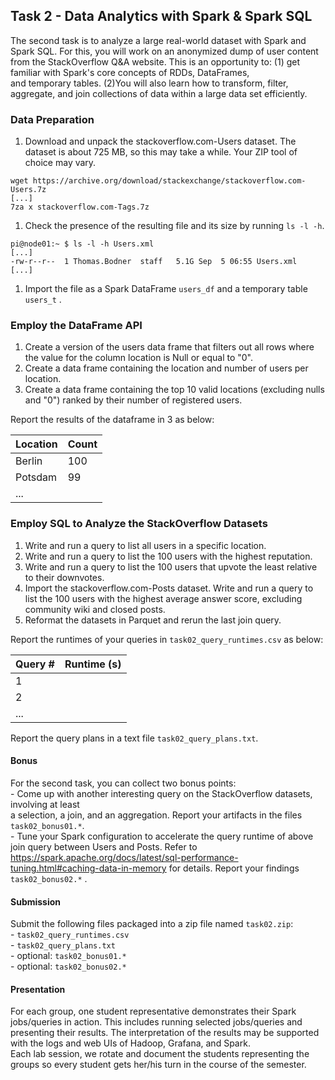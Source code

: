 ## Task 2 - Data Analytics with Spark & Spark SQL

The second task is to analyze a large real-world dataset with Spark and Spark SQL. For this, you will work on an anonymized dump of user content from the StackOverflow Q&A website. This is an opportunity to: (1) get familiar with Spark's core concepts of RDDs, DataFrames,  
and temporary tables. (2)You will also learn how to transform, filter, aggregate, and join  collections of data within a large data set efficiently.

### Data Preparation

1. Download and unpack the stackoverflow.com-Users dataset. The dataset is about 725 MB, so this may take a while. Your ZIP tool of choice may vary.

```
wget https://archive.org/download/stackexchange/stackoverflow.com-Users.7z
[...]
7za x stackoverflow.com-Tags.7z
```

1. Check the presence of the resulting file and its size by running `ls -l -h`.

```
pi@node01:~ $ ls -l -h Users.xml
[...]
-rw-r--r--  1 Thomas.Bodner  staff   5.1G Sep  5 06:55 Users.xml
[...]
```

1. Import the file as a Spark DataFrame `users_df` and a temporary table `users_t` .

### Employ the DataFrame API

1. Create a version of the users data frame that filters out all rows where the value for the column location is Null or equal to "0".
2. Create a data frame containing the location and number of users per location.
3. Create a data frame containing the top 10 valid locations (excluding nulls and "0") ranked by their number of registered users.

Report the results of the dataframe in 3 as below:

| Location | Count |
|----------|-------|
| Berlin | 100 |
| Potsdam | 99 |
| ... |  |

### Employ SQL to Analyze the StackOverflow Datasets

1. Write and run a query to list all users in a specific location.
2. Write and run a query to list the 100 users with the highest reputation.
3. Write and run a query to list the 100 users that upvote the least relative to their downvotes.
4. Import the stackoverflow.com-Posts dataset. Write and run a query to list the 100 users with the highest average answer score, excluding community wiki and closed posts.
5. Reformat the datasets in Parquet and rerun the last join query.

Report the runtimes of your queries in `task02_query_runtimes.csv` as below:

| Query # | Runtime (s) |
|---------|-------------|
| 1 |  |
| 2 |  |
| ... |  |

Report the query plans in a text file `task02_query_plans.txt`.

#### Bonus

For the second task, you can collect two bonus points:  
\- Come up with another interesting query on the StackOverflow datasets, involving at least  
a selection, a join, and an aggregation. Report your artifacts in the files `task02_bonus01.*`.  
\- Tune your Spark configuration to accelerate the query runtime of above join query between Users and Posts. Refer to <https://spark.apache.org/docs/latest/sql-performance-tuning.html#caching-data-in-memory> for details. Report your findings `task02_bonus02.*` .

#### Submission

Submit the following files packaged into a zip file named `task02.zip`:  
\- `task02_query_runtimes.csv`  
\- `task02_query_plans.txt`  
\- optional: `task02_bonus01.*`  
\- optional: `task02_bonus02.*`

#### Presentation

For each group, one student representative demonstrates their Spark jobs/queries in action. This includes running selected jobs/queries and presenting their results. The interpretation of the results may be supported with the logs and web UIs of Hadoop, Grafana, and Spark.  
Each lab session, we rotate and document the students representing the groups so every student gets her/his turn in the course of the semester.